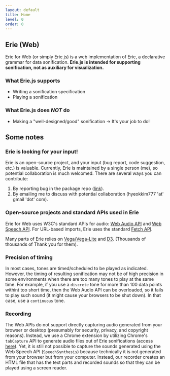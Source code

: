 ```yaml
---
layout: default
title: Home
level: 0
order: 0
---
```


## Erie (Web)

Erie for Web (or simply Erie.js) is a web implementation of Erie, a declarative grammar for data sonification.
**Erie.js is intended for supporting sonification, not as auxiliary for visualization.**

### What Erie.js supports

- Writing a sonification specification
- Playing a sonification

### What Erie.js does *NOT* do

- Making a "well-designed/good" sonification → It's your job to do!

## Some notes

### Erie is looking for your input!

Erie is an open-source project, and your input (bug report, code suggestion, etc.) is valuable.
Currently, Erie is maintained by a single person (me), so potential collaboration is much welcomed. 
There are several ways you can contribute:

1. By reporting bug in the package repo ([link](https://github.com/see-mike-out/erie-web/issues)).
2. By emailing me to discuss with potential collaboration (hyeokkim777 'at' gmail 'dot' com).

### Open-source projects and standard APIs used in Erie

Erie for Web uses W3C's standard APIs for audio: [Web Audio API](https://developer.mozilla.org/en-US/docs/Web/API/Web_Audio_API) and [Web Speech API](https://developer.mozilla.org/en-US/docs/Web/API/Web_Speech_API). For URL-based imports, Erie uses the standard [Fetch API](https://developer.mozilla.org/en-US/docs/Web/API/Fetch_API).

Many parts of Erie relies on [Vega/Vega-Lite](https://vega.github.io/) and [D3](https://d3js.org/). (Thousands of thousands of Thank you for them).

### Precision of timing

In most cases, tones are timed/scheduled to be played as indicated.
However, the timing of resulting sonification may not be of high precision in some environments when there are too many tones to play at the same time.
For example, if you use a `discrete` tone for more than 100 data points withint too short time, then the Web Audio API can be overloaded, so it fails to play such sound (it might cause your browsers to be shut down).
In that case, use a `continuous` tone.

### Recording

The Web APIs do not support directly capturing audio generated from your browser or desktop (presumably for security, privacy, and copyright reasons).
Instead, we use a Chrome extension by utilizing Chrome's `tabCapture` API to generate audio files out of Erie sonifications (access [here](https://chromewebstore.google.com/detail/erie-recorder-for-chrome/efbafkmjeinnnkjlkipfmpcbglbjgedc)).
Yet, it is still not possible to capture the sounds generated using the Web Speech API (`SpeechSynthesis`) because technically it is not generated from your browser but from your computer. Instead, our recorder creates an HTML file that has the text parts and recorded sounds so that they can be played using a screen reader.
